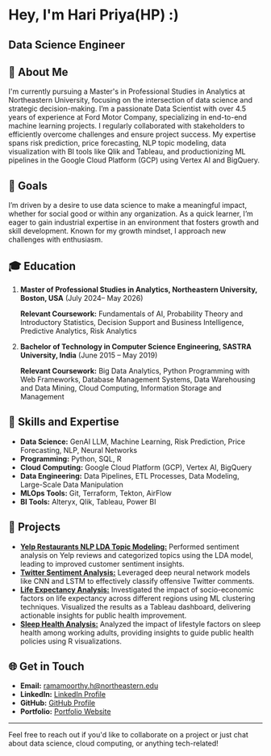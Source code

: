# Hey, I'm Hari Priya(HP) :) 

## Data Science Engineer

## 👋 About Me

I'm currently pursuing a Master's in Professional Studies in Analytics at Northeastern University, focusing on the intersection of data science and strategic decision-making. I’m a passionate Data Scientist with over 4.5 years of experience at Ford Motor Company, specializing in end-to-end machine learning projects. I regularly collaborated with stakeholders to efficiently overcome challenges and ensure project success. My expertise spans risk prediction, price forecasting, NLP topic modeling, data visualization with BI tools like Qlik and Tableau, and productionizing ML pipelines in the Google Cloud Platform (GCP) using Vertex AI and BigQuery.

## 🎯 Goals

I’m driven by a desire to use data science to make a meaningful impact, whether for social good or within any organization. As a quick learner, I’m eager to gain industrial expertise in an environment that fosters growth and skill development. Known for my growth mindset, I approach new challenges with enthusiasm.

## 🎓 Education

1. **Master of Professional Studies in Analytics, Northeastern University, Boston, USA** (July 2024– May 2026)

   **Relevant Coursework:** Fundamentals of AI, Probability Theory and Introductory Statistics, Decision Support and Business Intelligence, Predictive Analytics, Risk Analytics

2. **Bachelor of Technology in Computer Science Engineering, SASTRA University, India** (June 2015 – May 2019) 

   **Relevant Coursework:** Big Data Analytics, Python Programming with Web Frameworks, Database Management Systems, Data Warehousing and Data Mining, Cloud Computing, Information Storage and Management

## 🌟 Skills and Expertise

- **Data Science:** GenAI LLM, Machine Learning, Risk Prediction, Price Forecasting, NLP, Neural Networks
- **Programming:** Python, SQL, R
- **Cloud Computing:** Google Cloud Platform (GCP), Vertex AI, BigQuery
- **Data Engineering:** Data Pipelines, ETL Processes, Data Modeling, Large-Scale Data Manipulation
- **MLOps Tools:** Git, Terraform, Tekton, AirFlow
- **BI Tools:** Alteryx, Qlik, Tableau, Power BI

## 🚀 Projects

- [**Yelp Restaurants NLP LDA Topic Modeling:**](https://github.com/Haripriya9851/Yelp-Restaurants-Topic-Modelling---NLP) Performed sentiment analysis on Yelp reviews and categorized topics using the LDA model, leading to improved customer sentiment insights.
- [**Twitter Sentiment Analysis:**](https://github.com/Haripriya9851/Twitter-Sentiment-Analysis) Leveraged deep neural network models like CNN and LSTM to effectively classify offensive Twitter comments.
- [**Life Expectancy Analysis:**](https://github.com/Haripriya9851/Global-Life-Expectancy-Analysis-2000-2019-Insights-from-World-Bank-Data) Investigated the impact of socio-economic factors on life expectancy across different regions using ML clustering techniques. Visualized the results as a Tableau dashboard, delivering actionable insights for public health improvement.
- [**Sleep Health Analysis:**](https://github.com/Haripriya9851/Impact-of-Physical-Lifestyle-factors-on-Sleep-Health) Analyzed the impact of lifestyle factors on sleep health among working adults, providing insights to guide public health policies using R visualizations.

## 🌐 Get in Touch

- **Email:** [ramamoorthy.h@northeastern.edu](mailto:ramamoorthy.h@northeastern.edu)
- **LinkedIn:** [LinkedIn Profile](https://www.linkedin.com/in/haripriya-ram-791595154/)
- **GitHub:** [GitHub Profile](https://github.com/Haripriya9851)
- **Portfolio:** [Portfolio Website](https://github.com/Haripriya9851/Haripriya9851/edit/main/README.md)

---

Feel free to reach out if you'd like to collaborate on a project or just chat about data science, cloud computing, or anything tech-related!
